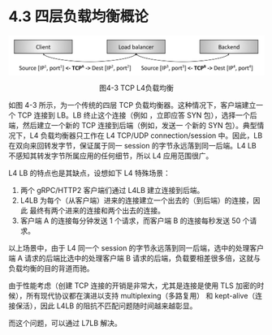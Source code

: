 # 4.3 四层负载均衡概论

<div  align="center">
	<img src="../assets/blancer4.webp" width = "600"  align=center />
	<p>图4-3 TCP L4负载均衡</p>
</div>

如图 4-3 所示，为一个传统的四层 TCP 负载均衡器。这种情况下，客户端建立一个 TCP 连接到 LB。LB 终止这个连接（例如 ，立即应答 SYN 包），选择一个后端，然后建立一个新的 TCP 连接到后端（例如，发送一 个新的 SYN 包）。典型情况下，L4 负载均衡器只工作在 L4 TCP/UDP connection/session 中。因此，LB 在双向来回转发字节，保证属于同一 session 的字节永远落到同一后端。L4 LB 不感知其转发字节所属应用的任何细节，所以 L4 应用范围很广。

L4 LB 的特点也是其缺点，设想如下 L4 特殊场景：

1. 两个 gRPC/HTTP2 客户端们通过 L4LB 建立连接到后端。
2. L4LB 为每个（从客户端）进来的连接建立一个出去的（到后端）的连接，因此 最终有两个进来的连接和两个出去的连接。
3. 客户端 A 的连接每分钟发送 1 个请求，而客户端 B 的连接每秒发送 50 个请求。

以上场景中，由于 L4 同一个 session 的字节永远落到同一后端，选中的处理客户端 A 请求的后端比选中的处理客户端 B 请求的后端，负载要相差很多倍，这就与负载均衡的目的背道而驰。

由于性能考虑（创建 TCP 连接的开销是非常大，尤其是连接是使用 TLS 加密的时候），所有现代协议都在演进以支持 multiplexing（多路复用） 和 kept-alive（连接保活），因此 L4LB 的阻抗不匹配问题随时间越来越彰显。

而这个问题，可以通过 L7LB 解决。